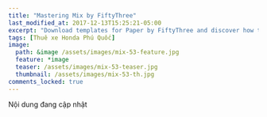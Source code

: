 ```yaml
---
title: "Mastering Mix by FiftyThree"
last_modified_at: 2017-12-13T15:25:21-05:00
excerpt: "Download templates for Paper by FiftyThree and discover how to use Mix to Learn, Sketch, Play, Write, Design, and Think."
tags: [Thuê xe Honda Phú Quốc]
image:
  path: &image /assets/images/mix-53-feature.jpg
  feature: *image
  teaser: /assets/images/mix-53-teaser.jpg
  thumbnail: /assets/images/mix-53-th.jpg
comments_locked: true
---
```


Nội dung đang cập nhật

